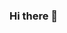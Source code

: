 ### Hi there 👋

<!--
**duncanrivenbark/duncanrivenbark** is a ✨ _special_ ✨ repository because its `README.md` (this file) appears on your GitHub profile.

Here are some ideas to get you started:

- 🏋️‍♂️ I’m currently working on benching 350 pounds by the end of the year.
- ⚙️ I’m currently in my 2nd semester at NACC for Mechanical Engineering.
- 🏎️ Ask me about cars, lifting, or music.
- 📫 How to reach me: duncan.rivenbark@student.northampton.edu
- ⚡ Fun fact:I have been to over half of the States.
-->
